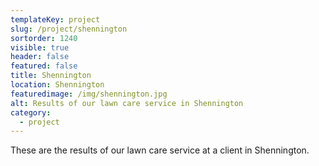 ```yaml
---
templateKey: project
slug: /project/shennington
sortorder: 1240
visible: true
header: false
featured: false
title: Shennington
location: Shennington
featuredimage: /img/shennington.jpg
alt: Results of our lawn care service in Shennington
category:
  - project
---
```

These are the results of our lawn care service at a client in Shennington.


